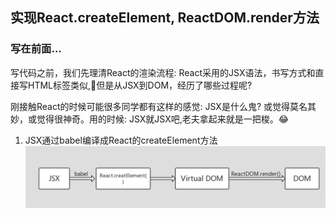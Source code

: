## 实现React.createElement, ReactDOM.render方法


### 写在前面...


写代码之前，我们先理清React的渲染流程: React采用的JSX语法，书写方式和直接写HTML标签类似,但是从JSX到DOM，经历了哪些过程呢? 

刚接触React的时候可能很多同学都有这样的感觉: JSX是什么鬼? 或觉得莫名其妙，或觉得很神奇。用的时候: JSX就JSX吧,老夫拿起来就是一把梭。:joy:



1. JSX通过babel编译成React的createElement方法
![](./images/2018-08-24-01-56-44.png)
